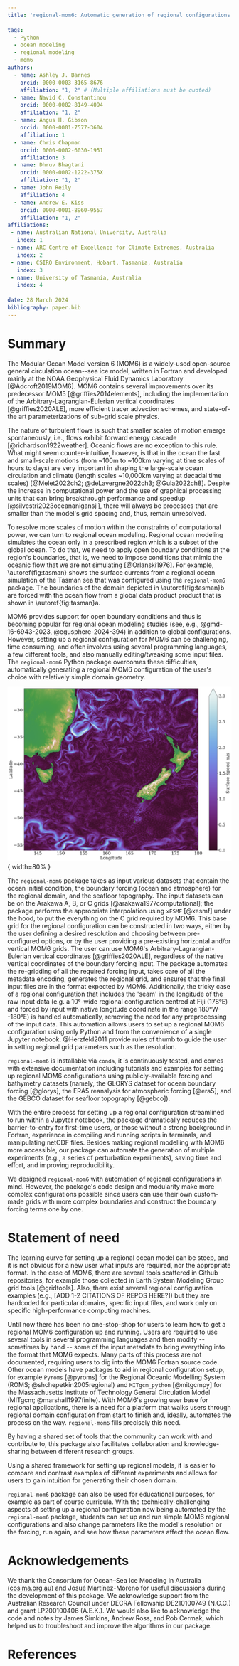 ```yaml
---
title: 'regional-mom6: Automatic generation of regional configurations for the Modular Ocean Model v6 in Python'

tags:
  - Python
  - ocean modeling
  - regional modeling
  - mom6
authors:
  - name: Ashley J. Barnes
    orcid: 0000-0003-3165-8676
    affiliation: "1, 2" # (Multiple affiliations must be quoted)
  - name: Navid C. Constantinou
    orcid: 0000-0002-8149-4094
    affiliation: "1, 2"
  - name: Angus H. Gibson
    orcid: 0000-0001-7577-3604
    affiliation: 1
  - name: Chris Chapman
    orcid: 0000-0002-6030-1951
    affiliation: 3
  - name: Dhruv Bhagtani
    orcid: 0000-0002-1222-375X
    affiliation: "1, 2"
  - name: John Reily
    affiliation: 4
  - name: Andrew E. Kiss
    orcid: 0000-0001-8960-9557
    affiliation: "1, 2"
affiliations:
 - name: Australian National University, Australia
   index: 1
 - name: ARC Centre of Excellence for Climate Extremes, Australia
   index: 2
 - name: CSIRO Environment, Hobart, Tasmania, Australia
   index: 3
 - name: University of Tasmania, Australia
   index: 4

date: 28 March 2024
bibliography: paper.bib
---
```



# Summary

The Modular Ocean Model version 6 (MOM6) is a widely-used open-source general circulation ocean--sea ice model, written in Fortran and developed mainly at the NOAA Geophysical Fluid Dynamics Laboratory [@Adcroft2019MOM6].
MOM6 contains several improvements over its predecessor MOM5 [@griffies2014elements], including the implementation of the Arbitrary-Lagrangian-Eulerian vertical coordinates [@griffies2020ALE], more efficient tracer advection schemes, and state-of-the art parameterizations of sub-grid scale physics.

The nature of turbulent flows is such that smaller scales of motion emerge spontaneously, i.e., flows exhibit forward energy cascade [@richardson1922weather].
Oceanic flows are no exception to this rule.
What might seem counter-intuitive, however, is that in the ocean the fast and small-scale motions (from ~100m to ~100km varying at time scales of hours to days) are very important in shaping the large-scale ocean circulation and climate (length scales ~10,000km varying at decadal time scales) [@Melet2022ch2; @deLavergne2022ch3; @Gula2022ch8].
Despite the increase in computational power and the use of graphical processing units that can bring breakthrough performance and speedup [@silvestri2023oceananigansjl], there will always be processes that are smaller than the model's grid spacing and, thus, remain unresolved.

To resolve more scales of motion within the constraints of computational power, we can turn to regional ocean modeling.
Regional ocean modeling simulates the ocean only in a prescribed region which is a subset of the global ocean.
To do that, we need to apply open boundary conditions at the region's boundaries, that is, we need to impose conditions that mimic the oceanic flow that we are not simulating [@Orlanski1976].
For example, \autoref{fig:tasman} shows the surface currents from a regional ocean simulation of the Tasman sea that was configured using the `regional-mom6` package.
The boundaries of the domain depicted in \autoref{fig:tasman}b are forced with the ocean flow from a global data product product that is shown in \autoref{fig:tasman}a.

MOM6 provides support for open boundary conditions and thus is becoming popular for regional ocean modeling studies (see, e.g., @gmd-16-6943-2023, @egusphere-2024-394) in addition to global configurations.
However, setting up a regional configuration for MOM6 can be challenging, time consuming, and often involves using several programming languages, a few different tools, and also manually editing/tweaking some input files.
The `regional-mom6` Python package overcomes these difficulties, automatically generating a regional MOM6 configuration of the user's choice with relatively simple domain geometry.

![A snapshot of the ocean surface currents from a MOM6 regional simulation of the Tasman sea. The simulation is forced by GLORYS and ERA5 reanalysis datasets and configured with a horizontal resolution of 1/80th degree and 100 vertical levels (see @tasmantides for the source code). \label{fig:tasman}](tasman_speed.png){ width=80% }

The `regional-mom6` package takes as input various datasets that contain the ocean initial condition, the boundary forcing (ocean and atmosphere) for the regional domain, and the seafloor topography.
The input datasets can be on the Arakawa A, B, or C grids [@arakawa1977computational]; the package performs the appropriate interpolation using `xESMF` [@xesmf] under the hood, to put the everything on the C grid required by MOM6.
This base grid for the regional configuration can be constructed in two ways,
either by the user defining a desired resolution and choosing between pre-configured options,
or by the user providing a pre-existing horizontal and/or vertical MOM6 grids.
The user can use MOM6's Arbitrary-Lagrangian-Eulerian vertical coordinates [@griffies2020ALE], regardless of the native vertical coordinates of the boundary forcing input.
The package automates the re-gridding of all the required forcing input, takes care of all the metadata encoding, generates the regional grid, and ensures that the final input files are in the format expected by MOM6.
Additionally, the tricky case of a regional configuration that includes the 'seam' in the longitude of the raw input data (e.g. a 10ᵒ-wide regional configuration centred at Fiji (178ᵒE) and forced by input with native longitude coordinate in the range 180ᵒW--180ᵒE) is handled automatically, removing the need for any preprocessing of the input data.
This automation allows users to set up a regional MOM6 configuration using only Python and from the convenience of a single Jupyter notebook.
@Herzfeld2011 provide rules of thumb to guide the user in setting regional grid parameters such as the resolution.

<!--
Subsequently, a user need only copy a demo notebook, modify the longitude, latitude and resolution, and simply by running the notebook from start to finish will generate all they need for running a MOM6 experiment in their domain of interest.
-->

`regional-mom6` is installable via `conda`, it is continuously tested, and comes with extensive documentation including tutorials and examples for setting up regional MOM6 configurations using publicly-available forcing and bathymetry datasets (namely, the GLORYS dataset for ocean boundary forcing [@glorys], the ERA5 reanalysis for atmospheric forcing [@era5], and the GEBCO dataset for seafloor topography [@gebco]).

With the entire process for setting up a regional configuration streamlined to run within a Jupyter notebook, the package dramatically reduces the barrier-to-entry for first-time users, or those without a strong background in Fortran, experience in compiling and running scripts in terminals, and manipulating netCDF files.
Besides making regional modelling with MOM6 more accessible, our package can automate the generation of multiple experiments (e.g., a series of perturbation experiments), saving time and effort, and improving reproducibility. 

We designed `regional-mom6` with automation of regional configurations in mind.
However, the package's code design and modularity make more complex configurations possible since users can use their own custom-made grids with more complex boundaries and construct the boundary forcing terms one by one.


# Statement of need

The learning curve for setting up a regional ocean model can be steep, and it is not obvious for a new user what inputs are required, nor the appropriate format.
In the case of MOM6, there are several tools scattered in Github repositories, for example those collected in Earth System Modeling Group grid tools [@gridtools].
Also, there exist several regional configuration examples (e.g., [ADD 1-2 CITATIONS OF REPOS HERE?]) but they are hardcoded for particular domains, specific input files, and work only on specific high-performance computing machines.

Until now there has been no one-stop-shop for users to learn how to get a regional MOM6 configuration up and running.
Users are required to use several tools in several programming languages and then modify -- sometimes by hand -- some of the input metadata to bring everything into the format that MOM6 expects.
Many parts of this process are not documented, requiring users to dig into the MOM6 Fortran source code.
Other ocean models have packages to aid in regional configuration setup, for example `Pyroms` [@pyroms] for the Regional Oceanic Modelling System (ROMS; @shchepetkin2005regional) and `MITgcm_python` [@mitgcmpy] for the Massachusetts Institute of Technology General Circulation Model (MITgcm; @marshall1997finite).
With MOM6's growing user base for regional applications, there is a need for a platform that walks users through regional domain configuration from start to finish and, ideally, automates the process on the way.
`regional-mom6` fills precisely this need.

<!-- A package also provides a standardised way of setting up regional models, allowing for more efficient troubleshooting. 
This is particularly important as the MOM6 boundary code is still under active development, meaning that an old example found Github may not work as intended with a newer executable.
Currently, it is difficult to discern what the best model settings are for a particular experiment with a given MOM6 executable. 
However, having different releases of a python package tied to releases of the MOM6 executable will help users avoid difficult to diagnose compatibility errors between the MOM6 codebase, input file formats and parameter files. -->

By having a shared set of tools that the community can work with and contribute to, this package also facilitates collaboration and knowledge-sharing between different research groups.
<!-- For instance, the Australian ocean modelling community built a set of tools known as the COSIMA Cookbook (cite github repo).
Alongside the tools grew a set of contributed examples for post-processing and analysis of model outputs. -->
Using a shared framework for setting up regional models, it is easier to compare and contrast examples of different experiments and allows for users to gain intuition for generating their chosen domain.

`regional-mom6` package can also be used for educational purposes, for example as part of course curricula.
With the technically-challenging aspects of setting up a regional configuration now being automated by the `regional-mom6` package, students can set up and run simple MOM6 regional configurations and also change parameters like the model's resolution or the forcing, run again, and see how these parameters affect the ocean flow.

# Acknowledgements

We thank the Consortium for Ocean–Sea Ice Modeling in Australia ([cosima.org.au](https://cosima.org.au)) and Josué Martínez-Moreno for useful discussions during the development of this package.
We acknowledge support from the Australian Research Council under DECRA Fellowship DE210100749 (N.C.C.) and grant LP200100406 (A.E.K.).
We would also like to acknowledge the code and notes by James Simkins, Andrew Ross, and Rob Cermak, which helped us to troubleshoot and improve the algorithms in our package.

# References
